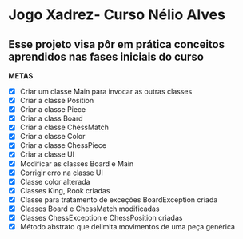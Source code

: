 # Jogo Xadrez- Curso Nélio Alves

## Esse projeto visa pôr em prática conceitos aprendidos nas fases iniciais do curso

**METAS**

- [x] Criar um classe Main para invocar as outras classes
- [x] Criar a classe Position 
- [x] Criar a classe Piece
- [x] Criar a class Board
- [x] Criar a classe ChessMatch
- [x] Criar a classe Color
- [x] Criar a classe ChessPiece
- [x] Criar a classe UI
- [x] Modificar as classes Board e Main
- [x] Corrigir erro na classe UI
- [x] Classe color alterada
- [x] Classes King, Rook criadas
- [x] Classe para tratamento de exceções BoardException criada
- [x] Classes Board e ChessMatch modificadas
- [x] Classes ChessException e ChessPosition criadas
- [x] Método abstrato que delimita movimentos de uma peça genérica
